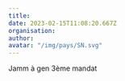 ```yaml
---
title: 
date: 2023-02-15T11:08:20.667Z
organisation: 
author: 
avatar: "/img/pays/SN.svg"
---
```


Jamm à gen 3ème mandat 